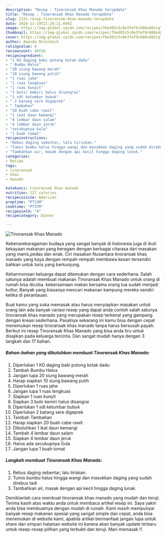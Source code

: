 ```yaml
---
description: "Resep : Tinoransak Khas Manado terupdate"
title: "Resep : Tinoransak Khas Manado terupdate"
slug: 2331-resep-tinoransak-khas-manado-terupdate
date: 2020-11-19T21:24:21.694Z
image: https://img-global.cpcdn.com/recipes/f6ed83c5c0e3fef9/680x482cq70/tinoransak-khas-manado-foto-resep-utama.jpg
thumbnail: https://img-global.cpcdn.com/recipes/f6ed83c5c0e3fef9/680x482cq70/tinoransak-khas-manado-foto-resep-utama.jpg
cover: https://img-global.cpcdn.com/recipes/f6ed83c5c0e3fef9/680x482cq70/tinoransak-khas-manado-foto-resep-utama.jpg
author: Amanda McCormick
ratingvalue: 4
reviewcount: 49720
recipeingredient:
- "1 KG daging babi potong kotak dadu"
- " Bumbu Halus"
- "20 siung bawang merah"
- "10 siung bawang putih"
- "1 ruas jahe"
- "1 ruas lengkuas"
- "1 ruas kunyit"
- "3 butir kemiri halus disangrai"
- "1 sdt ketumbar bubuk"
- " 2 batang sere digeprek"
- " Tambahan"
- "20 buah cabe rawit"
- "1 ikat daun kemangi"
- "4 lembar daun salam"
- "4 lembar daun jeruk"
- "secukupnya Gula"
- "1 buah tomat"
recipeinstructions:
- "Rebus daging sebentar, lalu tiriskan."
- "Tumis bumbu halus hingga wangi dan masukkan daging yang sudah direbus tadi"
- "Tambahkan air, masak dengan api kecil hingga daging lunak."
categories:
- Recipe
tags:
- tinoransak
- khas
- manado

katakunci: tinoransak khas manado 
nutrition: 127 calories
recipecuisine: American
preptime: "PT13M"
cooktime: "PT37M"
recipeyield: "4"
recipecategory: Dinner

---
```



![Tinoransak Khas Manado](https://img-global.cpcdn.com/recipes/f6ed83c5c0e3fef9/680x482cq70/tinoransak-khas-manado-foto-resep-utama.jpg)

Kebenarekaragaman budaya yang sangat banyak di Indonesia juga di ikuti kekayaan makanan yang beragam dengan berbagai citarasa dari masakan yang manis,pedas dan enak. Ciri masakan Nusantara tinoransak khas manado yang kaya dengan rempah-rempah membawa kesan tersendiri bahkan untuk turis yang berkunjung.


Keharmonisan keluarga dapat ditemukan dengan cara sederhana. Salah satunya adalah membuat makanan Tinoransak Khas Manado untuk orang di rumah bisa dicoba. kebersamaan makan bersama orang tua sudah menjadi kultur, Banyak yang biasanya mencari makanan kampung mereka sendiri ketika di perantauan.



Buat kamu yang suka memasak atau harus menyiapkan masakan untuk orang lain ada banyak variasi resep yang dapat anda contoh salah satunya tinoransak khas manado yang merupakan resep terkenal yang gampang dengan kreasi sederhana. Pasalnya sekarang ini kamu bisa dengan cepat menemukan resep tinoransak khas manado tanpa harus bersusah payah.
Berikut ini resep Tinoransak Khas Manado yang bisa anda tiru untuk disajikan pada keluarga tercinta. Dan sangat mudah hanya dengan 3 langkah dan 17 bahan.


<!--inarticleads1-->

##### Bahan-bahan yang dibutuhkan membuat Tinoransak Khas Manado:

1. Diperlukan 1 KG daging babi potong kotak dadu
1. Tambah  Bumbu Halus
1. Jangan lupa 20 siung bawang merah
1. Harap siapkan 10 siung bawang putih
1. Diperlukan 1 ruas jahe
1. Jangan lupa 1 ruas lengkuas
1. Siapkan 1 ruas kunyit
1. Siapkan 3 butir kemiri halus disangrai
1. Diperlukan 1 sdt ketumbar bubuk
1. Diperlukan  2 batang sere digeprek
1. Tambah  Tambahan
1. Harap siapkan 20 buah cabe rawit
1. Dibutuhkan 1 ikat daun kemangi
1. Tambah 4 lembar daun salam
1. Siapkan 4 lembar daun jeruk
1. Harus ada secukupnya Gula
1. Jangan lupa 1 buah tomat




<!--inarticleads2-->

##### Langkah membuat  Tinoransak Khas Manado:

1. Rebus daging sebentar, lalu tiriskan.
1. Tumis bumbu halus hingga wangi dan masukkan daging yang sudah direbus tadi
1. Tambahkan air, masak dengan api kecil hingga daging lunak.




Demikianlah cara membuat tinoransak khas manado yang mudah dan teruji. Terima kasih atas waktu anda untuk membaca artikel resep ini. Saya yakin anda bisa membuatnya dengan mudah di rumah. Kami masih mempunyai banyak resep makanan spesial yang sangat simple dan cepat, anda bisa menemukan di website kami, apabila artikel bermanfaat jangan lupa untuk share dan simpan halaman website ini karena akan banyak update terbaru untuk resep-resep pilihan yang terbukti dan teruji. Mari memasak !!. 
